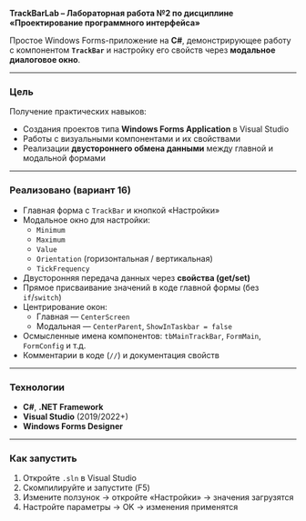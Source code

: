 **TrackBarLab – Лабораторная работа №2 по дисциплине «Проектирование программного интерфейса»**

Простое Windows Forms-приложение на **C#**, демонстрирующее работу с компонентом **`TrackBar`** и настройку его свойств через **модальное диалоговое окно**.

---

### Цель
Получение практических навыков:
- Создания проектов типа **Windows Forms Application** в Visual Studio
- Работы с визуальными компонентами и их свойствами
- Реализации **двустороннего обмена данными** между главной и модальной формами

---

### Реализовано (вариант 16)
- Главная форма с `TrackBar` и кнопкой «Настройки»
- Модальное окно для настройки:
  - `Minimum`
  - `Maximum`
  - `Value`
  - `Orientation` (горизонтальная / вертикальная)
  - `TickFrequency`
- Двусторонняя передача данных через **свойства (get/set)**
- Прямое присваивание значений в коде главной формы (без `if`/`switch`)
- Центрирование окон:
  - Главная — `CenterScreen`
  - Модальная — `CenterParent`, `ShowInTaskbar = false`
- Осмысленные имена компонентов: `tbMainTrackBar`, `FormMain`, `FormConfig` и т.д.
- Комментарии в коде (`//`) и документация свойств

---

### Технологии
- **C#**, **.NET Framework**
- **Visual Studio** (2019/2022+)
- **Windows Forms Designer**

---

### Как запустить
1. Откройте `.sln` в Visual Studio
2. Скомпилируйте и запустите (F5)
3. Измените ползунок → откройте «Настройки» → значения загрузятся
4. Настройте параметры → OK → изменения применятся
